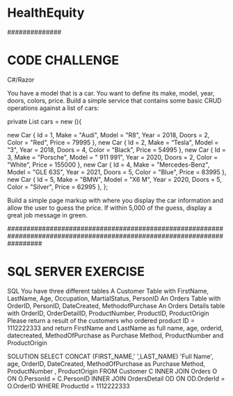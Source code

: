 # HealthEquity
##############

CODE CHALLENGE
======================================
C#/Razor

You have a model that is a car. You want to define its make, model, year, doors, colors, price. Build a simple service that contains some basic
CRUD operations against a list of cars:

private List<Car> cars = new (){

new Car { Id = 1, Make = "Audi", Model = "R8", Year = 2018, Doors = 2, Color = "Red", Price = 79995 },
new Car { Id = 2, Make = “Tesla", Model = “3", Year = 2018, Doors = 4, Color = "Black", Price = 54995 },
new Car { Id = 3, Make = "Porsche", Model = " 911 991", Year = 2020, Doors = 2, Color = "White", Price = 155000 },
new Car { Id = 4, Make = "Mercedes-Benz", Model = "GLE 63S", Year = 2021, Doors = 5, Color = "Blue", Price = 83995 },
new Car { Id = 5, Make = "BMW", Model = "X6 M", Year = 2020, Doors = 5, Color = "Silver", Price = 62995 },
};

Build a simple page markup with where you display the car information and allow the user to guess the price. If within 5,000 of the guess, display a great job message
in green.

#########################################################################################################################

SQL SERVER EXERCISE
======================================
SQL
You have three different tables
A Customer Table with FirstName, LastName, Age, Occupation, MartialStatus, PersonID
An Orders Table with OrderID, PersonID, DateCreated, MethodofPurchase
An Orders Details table with OrderID, OrderDetailID, ProductNumber, ProductID, ProductOrigin
Please return a result of the customers who ordered product ID = 1112222333 and return
FirstName and LastName as full name, age, orderid, datecreated, MethodOfPurchase as Purchase Method, ProductNumber and ProductOrigin

SOLUTION
SELECT CONCAT (FIRST_NAME,' ',LAST_NAME) 'Full Name', age, OrderID, DateCreated, MethodOfPurchase as Purchase Method, ProductNumber , ProductOrigin
FROM Customer C
INNER JOIN Orders O 
ON O.PersonId = C.PersonID
INNER JOIN OrdersDetail OD
ON OD.OrderId = O.OrderID
WHERE ProductId = 1112222333
